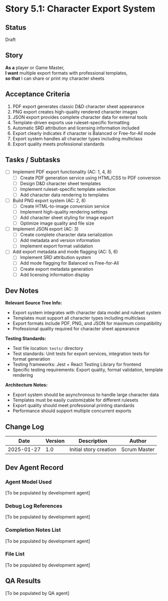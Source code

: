 # Story 5.1: Character Export System

## Status
Draft

## Story
**As a** player or Game Master,  
**I want** multiple export formats with professional templates,  
**so that** I can share or print my character sheets

## Acceptance Criteria
1. PDF export generates classic D&D character sheet appearance
2. PNG export creates high-quality rendered character images
3. JSON export provides complete character data for external tools
4. Template-driven exports use ruleset-specific formatting
5. Automatic SRD attribution and licensing information included
6. Export clearly indicates if character is Balanced or Free-for-All mode
7. Export system handles all character types including multiclass
8. Export quality meets professional standards

## Tasks / Subtasks
- [ ] Implement PDF export functionality (AC: 1, 4, 8)
  - [ ] Create PDF generation service using HTML/CSS to PDF conversion
  - [ ] Design D&D character sheet templates
  - [ ] Implement ruleset-specific template selection
  - [ ] Add character data rendering to templates
- [ ] Build PNG export system (AC: 2, 8)
  - [ ] Create HTML-to-image conversion service
  - [ ] Implement high-quality rendering settings
  - [ ] Add character sheet styling for image export
  - [ ] Optimize image quality and file size
- [ ] Implement JSON export (AC: 3)
  - [ ] Create complete character data serialization
  - [ ] Add metadata and version information
  - [ ] Implement export format validation
- [ ] Add export metadata and mode flagging (AC: 5, 6)
  - [ ] Implement SRD attribution system
  - [ ] Add mode flagging for Balanced vs Free-for-All
  - [ ] Create export metadata generation
  - [ ] Add licensing information display

## Dev Notes
**Relevant Source Tree Info:**
- Export system integrates with character data model and ruleset system
- Templates must support all character types including multiclass
- Export formats include PDF, PNG, and JSON for maximum compatibility
- Professional quality required for character sheet appearance

**Testing Standards:**
- Test file location: `tests/` directory
- Test standards: Unit tests for export services, integration tests for format generation
- Testing frameworks: Jest + React Testing Library for frontend
- Specific testing requirements: Export quality, format validation, template rendering

**Architecture Notes:**
- Export system should be asynchronous to handle large character data
- Templates must be easily customizable for different rulesets
- Export quality should meet professional printing standards
- Performance should support multiple concurrent exports

## Change Log
| Date | Version | Description | Author |
|------|---------|-------------|---------|
| 2025-01-27 | 1.0 | Initial story creation | Scrum Master |

## Dev Agent Record

### Agent Model Used
[To be populated by development agent]

### Debug Log References
[To be populated by development agent]

### Completion Notes List
[To be populated by development agent]

### File List
[To be populated by development agent]

## QA Results
[To be populated by QA agent]

